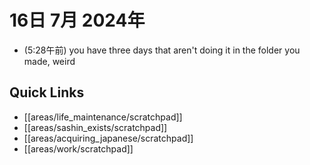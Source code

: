 # 16日 7月 2024年
- (5:28午前) you have three days that aren't doing it in the folder you made, weird 



## Quick Links
- [[areas/life_maintenance/scratchpad]]
- [[areas/sashin_exists/scratchpad]]
- [[areas/acquiring_japanese/scratchpad]]
- [[areas/work/scratchpad]]
